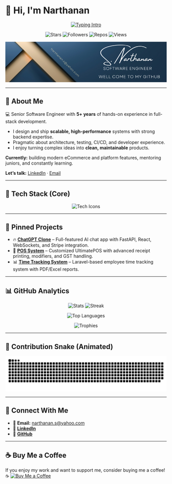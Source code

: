# 👋 Hi, I'm Narthanan

<p align="center">
  <a href="https://github.com/Nathu03">
    <img src="https://readme-typing-svg.demolab.com?font=Inter&size=28&pause=1500&center=true&vCenter=true&width=750&lines=Senior+Software+Engineer+%7C+Full-Stack+Developer;5%2B+years+building+scalable+web+%26+mobile+apps;Laravel+%7C+React+%7C+Spring+Boot+%7C+Flutter;Clean+code+%7C+Clear+architecture+%7C+Real+impact" alt="Typing Intro" />
  </a>
</p>

<p align="center">
  <img src="https://img.shields.io/github/stars/Nathu03?color=00C853&style=for-the-badge" alt="Stars" />
  <img src="https://img.shields.io/github/followers/Nathu03?style=for-the-badge&color=00C853" alt="Followers" />
  <img src="https://img.shields.io/badge/Repositories-10-brightgreen?style=for-the-badge" alt="Repos" />
  <img src="https://komarev.com/ghpvc/?username=Nathu03&style=for-the-badge&label=Profile+Views" alt="Views" />
</p>

<p align="center">
  <img src="https://github.com/Nathu03/Nathu03/blob/main/RobertLaurent.png" alt="Cover" />
</p>

---

## 🚀 About Me

💻 Senior Software Engineer with **5+ years** of hands-on experience in full-stack development.

* I design and ship **scalable, high-performance** systems with strong backend expertise.
* Pragmatic about architecture, testing, CI/CD, and developer experience.
* I enjoy turning complex ideas into **clean, maintainable** products.

**Currently:** building modern eCommerce and platform features, mentoring juniors, and constantly learning.

**Let’s talk:** [LinkedIn](https://www.linkedin.com/in/narthanan) · [Email](mailto:narthanan.s@yahoo.com)

---

## 🧰 Tech Stack (Core)

<p align="center">
  <img src="https://skillicons.dev/icons?i=java,spring,php,laravel,react,js,ts,flutter,dart,mysql,postgres,mongodb,redis,docker,nginx,aws,git,github,linux&perline=10" alt="Tech Icons" />
</p>

---

## 📌 Pinned Projects

* 🔥 [**ChatGPT Clone**](https://github.com/yourusername/chatgpt-clone) – Full-featured AI chat app with FastAPI, React, WebSockets, and Stripe integration.
* 🛒 [**POS System**](https://github.com/yourusername/ultimatepos) – Customized UltimatePOS with advanced receipt printing, modifiers, and GST handling.
* 📊 [**Time Tracking System**](https://github.com/yourusername/timetracker) – Laravel-based employee time tracking system with PDF/Excel reports.

---

## 📊 GitHub Analytics

<p align="center">
  <img height="160" src="https://github-readme-stats.vercel.app/api?username=yourusername&show_icons=true&theme=radical" alt="Stats" />
  <img height="160" src="https://github-readme-streak-stats.herokuapp.com/?user=yourusername&theme=radical&hide_border=true" alt="Streak" />
</p>

<p align="center">
  <img height="160" src="https://github-readme-stats.vercel.app/api/top-langs/?username=yourusername&layout=compact&theme=radical&hide_border=true" alt="Top Languages" />
</p>

<p align="center">
  <img src="https://github-profile-trophy.vercel.app/?username=Nathu03&theme=onedark&no-frame=true&no-bg=true&column=6" alt="Trophies" />
</p>

---

## 🐍 Contribution Snake (Animated)

<p align="center">
  <img src="https://raw.githubusercontent.com/Platane/snk/output/github-contribution-grid-snake-dark.svg" alt="Contribution Snake" />
</p>

---

## 🤝 Connect With Me

* 📧 **Email:** [narthanan.s@yahoo.com](mailto:narthanan.s@yahoo.com)
* 💼 [**LinkedIn**](https://linkedin.com/in/yourusername)
* 🐙 [**GitHub**](https://github.com/yourusername)

---

## ☕ Buy Me a Coffee

If you enjoy my work and want to support me, consider buying me a coffee! ☕
[![Buy Me a Coffee](https://img.shields.io/badge/Buy%20Me%20a%20Coffee-FFDD00?style=for-the-badge\&logo=buy-me-a-coffee\&logoColor=black)](https://www.buymeacoffee.com/narthanan)
